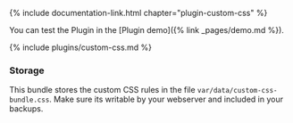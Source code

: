 {% include documentation-link.html chapter="plugin-custom-css" %}

You can test the Plugin in the [Plugin demo]({% link _pages/demo.md %}).

{% include plugins/custom-css.md %}

### Storage

This bundle stores the custom CSS rules in the file `var/data/custom-css-bundle.css`.
Make sure its writable by your webserver and included in your backups.
